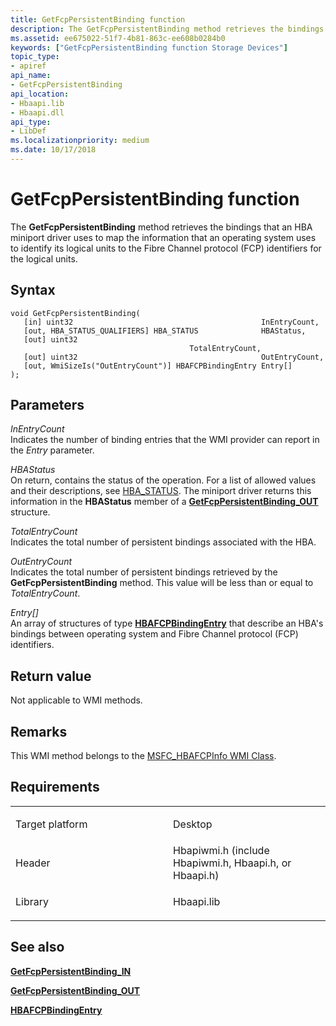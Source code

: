 ```yaml
---
title: GetFcpPersistentBinding function
description: The GetFcpPersistentBinding method retrieves the bindings that an HBA miniport driver uses to map the information that an operating system uses to identify its logical units to the Fibre Channel protocol (FCP) identifiers for the logical units.
ms.assetid: ee675022-51f7-4b81-863c-ee608b0284b0
keywords: ["GetFcpPersistentBinding function Storage Devices"]
topic_type:
- apiref
api_name:
- GetFcpPersistentBinding
api_location:
- Hbaapi.lib
- Hbaapi.dll
api_type:
- LibDef
ms.localizationpriority: medium
ms.date: 10/17/2018
---
```


# GetFcpPersistentBinding function


The **GetFcpPersistentBinding** method retrieves the bindings that an HBA miniport driver uses to map the information that an operating system uses to identify its logical units to the Fibre Channel protocol (FCP) identifiers for the logical units.

Syntax
------

```ManagedCPlusPlus
void GetFcpPersistentBinding(
   [in] uint32                                          InEntryCount,
   [out, HBA_STATUS_QUALIFIERS] HBA_STATUS              HBAStatus,
   [out] uint32                                         TotalEntryCount,
   [out] uint32                                         OutEntryCount,
   [out, WmiSizeIs("OutEntryCount")] HBAFCPBindingEntry Entry[]
);
```

Parameters
----------

*InEntryCount*   
Indicates the number of binding entries that the WMI provider can report in the *Entry* parameter.

*HBAStatus*   
On return, contains the status of the operation. For a list of allowed values and their descriptions, see [HBA\_STATUS](hba-status.md). The miniport driver returns this information in the **HBAStatus** member of a [**GetFcpPersistentBinding\_OUT**](https://docs.microsoft.com/windows-hardware/drivers/ddi/hbapiwmi/ns-hbapiwmi-_getfcppersistentbinding_out) structure.

*TotalEntryCount*   
Indicates the total number of persistent bindings associated with the HBA.

*OutEntryCount*   
Indicates the total number of persistent bindings retrieved by the **GetFcpPersistentBinding** method. This value will be less than or equal to *TotalEntryCount*.

*Entry\[\]*   
An array of structures of type [**HBAFCPBindingEntry**](https://docs.microsoft.com/windows-hardware/drivers/ddi/hbapiwmi/ns-hbapiwmi-_hbafcpbindingentry) that describe an HBA's bindings between operating system and Fibre Channel protocol (FCP) identifiers.

Return value
------------

Not applicable to WMI methods.

Remarks
-------

This WMI method belongs to the [MSFC\_HBAFCPInfo WMI Class](msfc-hbafcpinfo-wmi-class.md).

Requirements
------------

<table>
<colgroup>
<col width="50%" />
<col width="50%" />
</colgroup>
<tbody>
<tr class="odd">
<td align="left"><p>Target platform</p></td>
<td align="left">Desktop</td>
</tr>
<tr class="even">
<td align="left"><p>Header</p></td>
<td align="left">Hbapiwmi.h (include Hbapiwmi.h, Hbaapi.h, or Hbaapi.h)</td>
</tr>
<tr class="odd">
<td align="left"><p>Library</p></td>
<td align="left">Hbaapi.lib</td>
</tr>
</tbody>
</table>

## <span id="see_also"></span>See also


[**GetFcpPersistentBinding\_IN**](https://docs.microsoft.com/windows-hardware/drivers/ddi/hbapiwmi/ns-hbapiwmi-_getfcppersistentbinding_in)

[**GetFcpPersistentBinding\_OUT**](https://docs.microsoft.com/windows-hardware/drivers/ddi/hbapiwmi/ns-hbapiwmi-_getfcppersistentbinding_out)

[**HBAFCPBindingEntry**](https://docs.microsoft.com/windows-hardware/drivers/ddi/hbapiwmi/ns-hbapiwmi-_hbafcpbindingentry)

 

 






